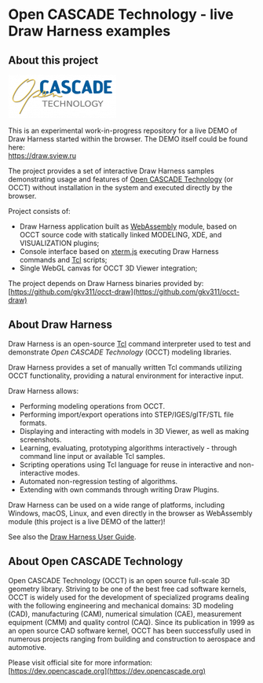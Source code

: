 Open CASCADE Technology - live Draw Harness examples
======================================

## About this project

![Open CASCADE Technology logo](/images/occt_draw_logo.png)

This is an experimental work-in-progress repository for a live DEMO of Draw Harness started within the browser.
The DEMO itself could be found here:<br>
https://draw.sview.ru

The project provides a set of interactive Draw Harness samples demonstrating usage and features of [Open CASCADE Technology](https://dev.opencascade.org) (or OCCT)
without installation in the system and executed directly by the browser.

Project consists of:
- Draw Harness application built as [WebAssembly](https://en.wikipedia.org/wiki/WebAssembly) module,
  based on OCCT source code with statically linked MODELING, XDE, and VISUALIZATION plugins;
- Console interface based on [xterm.js](https://xtermjs.org/)
  executing Draw Harness commands and [Tcl](https://en.wikipedia.org/wiki/Tcl) scripts;
- Single WebGL canvas for OCCT 3D Viewer integration;

The project depends on Draw Harness binaries provided by:<br>
[https://github.com/gkv311/occt-draw](https://github.com/gkv311/occt-draw)

## About Draw Harness

Draw Harness is an open-source [Tcl](https://en.wikipedia.org/wiki/Tcl) command interpreter
used to test and demonstrate *Open CASCADE Technology* (OCCT) modeling libraries.

Draw Harness provides a set of manually written Tcl commands utilizing OCCT functionality,
providing a natural environment for interactive input.

Draw Harness allows:

- Performing modeling operations from OCCT.
- Performing import/export operations into STEP/IGES/glTF/STL file formats.
- Displaying and interacting with models in 3D Viewer, as well as making screenshots.
- Learning, evaluating, prototyping algorithms interactively - through command line input or available Tcl samples.
- Scripting operations using Tcl language for reuse in interactive and non-interactive modes.
- Automated non-regression testing of algorithms.
- Extending with own commands through writing Draw Plugins.

Draw Harness can be used on a wide range of platforms, including Windows, macOS, Linux,
and even directly in the browser as WebAssembly module (this project is a live DEMO of the latter)!

See also the [Draw Harness User Guide](https://dev.opencascade.org/doc/overview/html/occt_user_guides__test_harness.html).

## About Open CASCADE Technology

Open CASCADE Technology (OCCT) is an open source full-scale 3D geometry library.
Striving to be one of the best free cad software kernels, OCCT is widely used for the development of specialized programs
dealing with the following engineering and mechanical domains:
3D modeling (CAD), manufacturing (CAM), numerical simulation (CAE), measurement equipment (CMM) and quality control (CAQ).
Since its publication in 1999 as an open source CAD software kernel,
OCCT has been successfully used in numerous projects ranging from building and construction to aerospace and automotive.

Please visit official site for more information:<br/>
[https://dev.opencascade.org](https://dev.opencascade.org)
